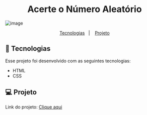 <h1 align="center"> Acerte o Número Aleatório </h1>

![image](https://github.com/user-attachments/assets/4413b193-b310-4878-9ccb-f0f48b4fade3)


<p align="center">
  <a href="#-tecnologias">Tecnologias</a>&nbsp;&nbsp;&nbsp;|&nbsp;&nbsp;&nbsp;
  <a href="#-projeto">Projeto</a>

<br>

## 🚀 Tecnologias

Esse projeto foi desenvolvido com as seguintes tecnologias:

- HTML
- CSS

## 💻 Projeto

<p>Link do projeto: <a href="https://acerte-o-numero-aleatorio.vercel.app/">Clique aqui</a><p>

